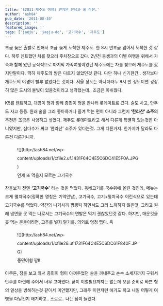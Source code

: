 ```yaml
---
title: '[2011 제주도 여행] 반가운 만남과 술 한잔.'
author: 'ash84'
pub_date: '2011-08-30'
description: ''
featured_image: ''
tags: ['jaeju', 'jaeju-do', '고기국수', '제주도']
---
```



<div style="line-height: 2; text-align: justify;"> 조금 늦은 출발로 인해서 조금 늦게 도착한 제주도. 한 8시 반조금 넘어서 도착한 것 같다. 하루 렌트했던 차를 찾으러 주차장으로 갔다. 2년전 동생과의 이별 여행을 위해서 가족과 함께 왔던 공식적으로 마지막 가족여행이었던 제주도에는 차를 찾으러 제주도를 갔지만말이다. 딱히 제주도의 밤은 다르지 않았던것 같다. 다만 하나 신기한건.. 생각보다 제주도의 야경이 별루 없었다는 것이다. 서울 정도는 아니더라두 8시 반 정도이면 굉장히 많은 도시의 불빛이 있을것이라고 생각했는데.. 조금은 아쉬웠다.

K5를 렌트하고, 대영이 형과 함께 종민이 형을 만나러 롯데마트로 갔다. 술도 사고, 안주도 사고 등등. 원래 술을 그리 좋아하거나 즐겨 먹는 편이 아니라 그런지<span style="font-weight: bold;"> ‘한라산’ 소주</span>의 추천은 조금은 사양하고 싶었다. 제주도 롯데마트라고 해서 다른게 특별히 있는것은 아니였지만, 삼다수가 싸고 ‘한라산’ 소주가 있다는것. 그게 다른거지. 한가지가 달라도 다른건 다른거니까.

<figure class="wp-caption aligncenter" style="width: 400px">![](http://ash84.net/wp-content/uploads/1/cfile2.uf.1431F64C4E5C6DC41E5F0A.JPG)<figcaption class="wp-caption-text">언제 또 먹을지 모르는 고기국수</figcaption></figure>

장을보기 전엔 <span style="font-weight: bold;">‘고기국수’</span> 라는 것을 먹었다. 돔베고기를 국수위에 올린 것인데, 메뉴는 크게 멸치국수(정확한 명칭은 기억안남), 고기국수, 고기+멸치국수 이런식으로 있는데 고기국수를 먹었다. 약간의 나가사끼 짬뽕틱 하면서도 그리 느끼하지 않은맛, 그리고 원래 냉면을 못 먹는 나로서는 고기국수의 면발은 먹기 괜찮았던것 같다. 하지만, 매운것을 못 먹는 분들이라면, 고추를 넣지 말기를. 의외로 엄청 맵다. 윽

<figure class="wp-caption aligncenter" style="width: 400px">![](http://ash84.net/wp-content/uploads/1/cfile26.uf.1731F64C4E5C6DC61F840F.JPG)<figcaption class="wp-caption-text">종민이형 짱!!</figcaption></figure>

 아무튼, 장을 보고 와서 종민이 형이 아껴두었던 술을 꺼내주고 손수 소세지까지 구워서 안주를 마련해 주어서 너무 고마웠다. 굳이 이럴필요까지는 없는데 오픈 준비로 바쁜 형의 일상을 방해하는것 같아서 미안했지만, 그래두 이런저런 애기도 하고 내일 어떻게 여행을 다닐건지 애기하고.. 스르르.. 나는 잠이 들었다.

</div>

